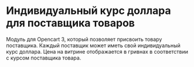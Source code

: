 # Индивидуальный курс доллара для поставщика товаров
Модуль для Opencart 3, который позволяет присвоить товару поставщика. Каждый поставщик может иметь свой индивидуальный курс доллара. Цена на витрине отображается в гривнах в соответствии с курсом поставщика товара.
